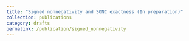 ```yaml
---
title: "Signed nonnegativity and SONC exactness (In preparation)"
collection: publications
category: drafts
permalink: /publication/signed_nonnegativity
---
```

